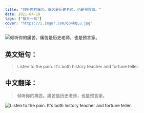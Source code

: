 ```yaml
---
title: "倾听你的痛苦。痛苦是历史老师，也是预言家。"
date: 2021-04-19
tags: ["每日一句"]
cover: "https://i.imgur.com/Qp4kQLu.jpg"
---
```


![倾听你的痛苦。痛苦是历史老师，也是预言家。](https://i.imgur.com/a4wZgyT.jpg)

## 英文短句：
> Listen to the pain. It's both history teacher and fortune teller. 

<!--more-->

## 中文翻译：
> 倾听你的痛苦。痛苦是历史老师，也是预言家。

![Listen to the pain. It's both history teacher and fortune teller. ](https://i.imgur.com/JE1u1mu.jpg)

